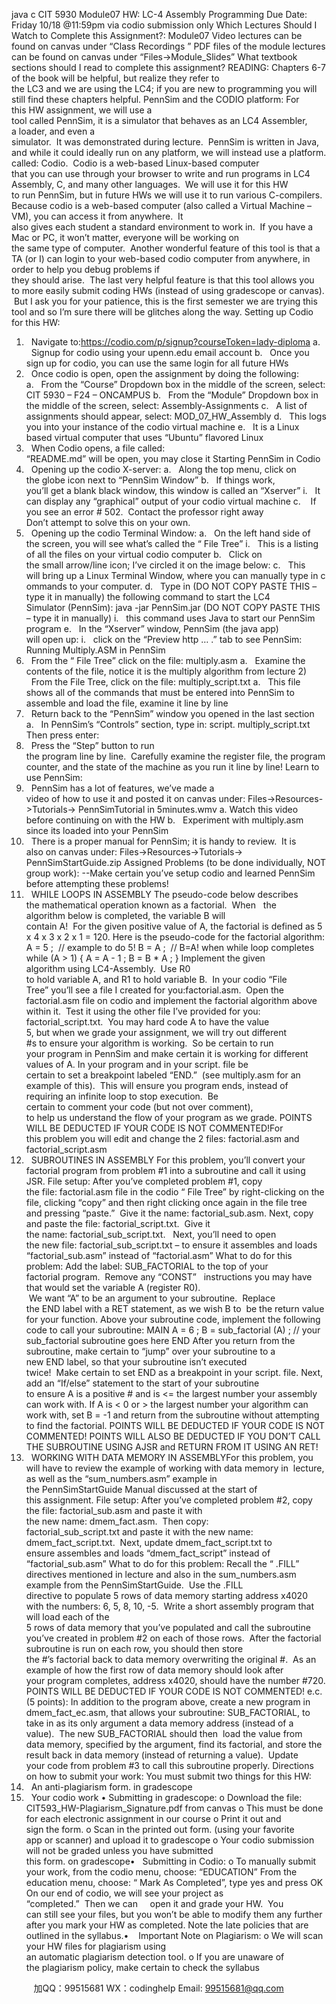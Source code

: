 java c
CIT 5930 Module07 HW: LC-4 Assembly Programming
Due Date: Friday 10/18 @11:59pm via codio submission only
Which Lectures Should I Watch to Complete this Assignment?: Module07
Video lectures can be found on canvas under “Class Recordings ”
PDF files of the module lectures can be found on canvas under “Files->Module_Slides”
What textbook sections should I read to complete this assignment?
READING: Chapters 6-7 of the book will be helpful, but realize they refer to the LC3 and we are using the LC4; if you are new to programming you will still find these chapters helpful.
PennSim and the CODIO platform:
For this HW assignment, we will use a tool called PennSim, it is a simulator that behaves as an LC4 Assembler, a loader, and even a simulator.  It was demonstrated during lecture.  PennSim is written in Java, and while it could ideally run on any platform, we will instead use a platform. called: Codio.  Codio is a web-based Linux-based computer that you can use through your browser to write and run programs in LC4 Assembly, C, and many other languages.  We will use it for this HW to run PennSim, but in future HWs we will use it to run various C-compilers.
Because codio is a web-based computer (also called a Virtual Machine – VM), you can access it from anywhere.  It also gives each student a standard environment to work in.  If you have a Mac or PC, it won’t matter, everyone will be working on the same type of computer.  Another wonderful feature of this tool is that a TA (or I) can login to your web-based codio computer from anywhere, in order to help you debug problems if they should arise.  The last very helpful feature is that this tool allows you to more easily submit coding HWs (instead of using gradescope or canvas).  But I ask you for your patience, this is the first semester we are trying this tool and so I’m sure there will be glitches along the way.
Setting up Codio for this HW:
1)   Navigate to:https://codio.com/p/signup?courseToken=lady-diploma
a.   Signup for codio using your upenn.edu email account
b.   Once you sign up for codio, you can use the same login for all future HWs
2)   Once codio is open, open the assignment by doing the following:
a.   From the “Course” Dropdown box in the middle of the screen, select:
CIT 5930 – F24 – ONCAMPUS
b.   From the “Module” Dropdown box in the middle of the screen, select:
Assembly-Assignments
c.   A list of assignments should appear, select:
MOD_07_HW_Assembly
d.   This logs you into your instance of the codio virtual machine
e.   It is a Linux based virtual computer that uses “Ubuntu” flavored Linux
3)   When Codio opens, a file called: “README.md” will be open, you may close it
Starting PennSim in Codio
1)   Opening up the codio X-server:
a.   Along the top menu, click on the globe icon next to “PennSim Window”
b.   If things work, you’ll get a blank black window, this window is called an “Xserver”
i.   It can display any “graphical” output of your codio virtual machine
c.    If you see an error # 502.  Contact the professor right away  Don’t attempt to solve this on your own.
2)   Opening up the codio Terminal Window:
a.   On the left hand side of the screen, you will see what’s called the “ File Tree”
i.   This is a listing of all the files on your virtual codio computer
b.   Click on the small arrow/line icon; I’ve circled it on the image below: 
c.   This will bring up a Linux Terminal Window, where you can manually type in commands to your computer.
d.   Type in (DO NOT COPY  PASTE THIS – type it in manually) the following command to start the LC4 Simulator (PennSim):
java -jar PennSim.jar 
(DO NOT COPY  PASTE THIS – type it in manually)
i.   this command uses Java to start our PennSim program
e.   In the “Xserver” window, PennSim (the java app) will open up: i.   click on the “Preview http … .” tab to see PennSim: 
Running Multiply.ASM in PennSim
1)   From the “ File Tree” click on the file: multiply.asm
a.   Examine the contents of the file, notice it is the multiply algorithm from lecture 2)   From the File Tree, click on the file: multiply_script.txt
a.   This file shows all of the commands that must be entered into PennSim to
assemble and load the file, examine it line by line
3)   Return back to the “PennSim” window you opened in the last section
a.   In PennSim’s “Controls” section, type in:
script. multiply_script.txt
Then press enter:
4)   Press the “Step” button to run the program line by line.  Carefully examine the register file, the program counter, and the state of the machine as you run it line by line!
Learn to use PennSim:
1)   PennSim has a lot of features, we’ve made a video of how to use it and posted it on canvas under: Files->Resources->Tutorials-> PennSimTutorial in 5minutes.wmv
a. Watch this video before continuing on with the HW
b.   Experiment with multiply.asm since its loaded into your PennSim
2)   There is a proper manual for PennSim; it is handy to review.  It is also on canvas under: Files->Resources->Tutorials-> PennSimStartGuide.zip
Assigned Problems (to be done individually, NOT group work):
--Make certain you’ve setup codio and learned PennSim before attempting these problems!
1)   WHILE LOOPS IN ASSEMBLY
The pseudo-code below describes the mathematical operation known as a factorial.  When   the algorithm below is completed, the variable B will contain A!  For the given positive value of A, the factorial is defined as 5 x 4 x 3 x 2 x 1 = 120.
Here is the pseudo-code for the factorial algorithm:
A = 5 ;  // example to do 5!
B = A ;  // B=A! when while loop completes
while (A > 1) {
A = A - 1 ;
B = B * A ;
}
Implement the given algorithm using LC4-Assembly.  Use R0 to hold variable A, and R1 to hold variable B.  In your codio “File Tree” you’ll see a file I created for you:factorial.asm.  Open the factorial.asm file on codio and implement the factorial algorithm above within it.  Test it using the other file I’ve provided for you:
factorial_script.txt.  You may hard code A to have the value 5, but when we grade your assignment, we will try out different #s to ensure your algorithm is working.  So be certain to run your program in PennSim and make certain it is working for different values of A.
In your program and in your script. file be certain to set a breakpoint labeled “END.”  (see multiply.asm for an example of this).  This will ensure you program ends, instead of requiring an infinite loop to stop execution.  Be certain to comment your code (but not over comment), to help us understand the flow of your program as we grade.
POINTS WILL BE DEDUCTED IF YOUR CODE IS NOT COMMENTED!For this problem you will edit and change the 2 files: factorial.asm and factorial_script.asm
2)   SUBROUTINES IN ASSEMBLY
For this problem, you’ll convert your factorial program from problem #1 into a subroutine and call it using JSR.
File setup: After you’ve completed problem #1, copy the file: factorial.asm file in the codio “ File Tree” by right-clicking on the file, clicking “copy” and then right clicking once again in the file tree and pressing “paste.”  Give it the name: factorial_sub.asm.
Next, copy and paste the file: factorial_script.txt.  Give it the name: factorial_sub_script.txt.   Next, you’ll need to open the new file:
factorial_sub_script.txt – to ensure it assembles and loads “factorial_sub.asm” instead of “factorial.asm”
What to do for this problem:
Add the label: SUB_FACTORIAL to the top of your factorial program.  Remove any “CONST”   instructions you may have that would set the variable A (register R0).  We want “A” to be an argument to your subroutine.  Replace the END label with a RET statement, as we wish B to  be the return value for your function.
Above your subroutine code, implement the following code to call your subroutine:
MAIN
A = 6 ;
B = sub_factorial (A) ;
// your sub_factorial subroutine goes here
END
After you return from the subroutine, make certain to “jump” over your subroutine to a new END label, so that your subroutine isn’t executed twice!  Make certain to set END as a breakpoint in your script. file.
Next, add an “If/else” statement to the start of your subroutine to ensure A is a positive # and is <= the largest number your assembly can work with. If A is < 0 or > the largest number your algorithm can work with, set B = -1 and return from the subroutine without attempting to find the factorial.
POINTS WILL BE DEDUCTED IF YOUR CODE IS NOT COMMENTED!
POINTS WILL ALSO BE DEDUCTED IF YOU DON’T CALL THE SUBROUTINE USING AJSR and RETURN FROM IT USING AN RET!
3)   WORKING WITH DATA MEMORY IN ASSEMBLYFor this problem, you will have to review the example of working with data memory in  lecture, as well as the “sum_numbers.asm” example in the PennSimStartGuide Manual discussed at the start of this assignment.
File setup: After you’ve completed problem #2, copy the file: factorial_sub.asm and paste it with the new name: dmem_fact.asm.  Then copy:
factorial_sub_script.txt and paste it with the new name:
dmem_fact_script.txt.  Next, update dmem_fact_script.txt to ensure assembles and loads “dmem_fact_script” instead of “factorial_sub.asm”
What to do for this problem:
Recall the “ .FILL” directives mentioned in lecture and also in the sum_numbers.asm
example from the PennSimStartGuide.  Use the .FILL directive to populate 5 rows of data
memory starting address x4020 with the numbers: 6, 5, 8, 10, -5.  Write a short assembly
program that will load each of the 5 rows of data memory that you’ve populated and call
the subroutine you’ve created in problem #2 on each of those rows.  After the factorial
subroutine is run on each row, you should then store the #’s factorial back to data memory overwriting the original #.  As an example of how the first row of data memory should look after your program completes, address x4020, should have the number #720.
POINTS WILL BE DEDUCTED IF YOUR CODE IS NOT COMMENTED!
e.c. (5 points): In addition to the program above, create a new program in dmem_fact_ec.asm, that allows your subroutine: SUB_FACTORIAL, to take in as its only argument a data memory address (instead of a value).  The new SUB_FACTORIAL should then  load the value from data memory, specified by the argument, find its factorial, and store the result back in data memory (instead of returning a value).  Update your code from problem #3 to call this subroutine properly.
Directions on how to submit your work:
You must submit two things for this HW:
1)   An anti-plagiarism form. in gradescope
2)   Your codio work
• Submitting in gradescope:
o Download the file: CIT593_HW-Plagiarism_Signature.pdf from canvas
o This must be done for each electronic assignment in our course
o Print it out and sign the form.
o Scan in the printed out form. (using your favorite app or scanner) and upload it to gradescope
o Your codio submission will not be graded unless you have submitted this form. on gradescope•   Submitting in Codio:
o To manually submit your work, from the codio menu, choose: “EDUCATION”
From the education menu, choose: “ Mark As Completed”, type yes and press OK
On our end of codio, we will see your project as “completed.”  Then we can     open it and grade your HW.  You can still see your files, but you won’t be able to modify them any further after you mark your HW as completed.
Note the late policies that are outlined in the syllabus.•    Important Note on Plagiarism:
o We will scan your HW files for plagiarism using an automatic plagiarism detection tool.
o If you are unaware of the plagiarism policy, make certain to check the syllabus



         
加QQ：99515681  WX：codinghelp  Email: 99515681@qq.com
